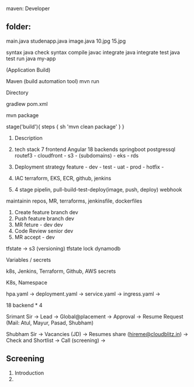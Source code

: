 maven: Developer

folder:
-----------
main.java
studenapp.java
image.java
10.jpg
15.jpg


syntax      java check syntax
compile     javac
integrate   java integrate
test        java test
run         java my-app


(Application Build)

Maven (build automation tool)
mvn run

Directory

gradlew
pom.xml

mvn package

stage('build'){
    steps {
        sh 'mvn clean package' 
    }
}


1. Description
2. tech stack 7 frontend Angular 18 backends springboot postgressql
routef3 - cloudfront - s3 - (subdomains) - eks - rds
3. Deployment strategy
feature -
dev -
test -
uat -
prod -
hotfix -

4. IAC terraform, EKS, ECR, github, jenkins
5. 4 stage pipelin, pull-build-test-deploy(image, push, deploy)
webhook 

maintainin repos, MR, terraforms, jenkinsfile, dockerfiles

1. Create feature branch dev
2. Push feature branch dev
3. MR feture - dev dev
4. Code Review senior dev
5. MR accept - dev

tfstate -> s3 (versioning) 
tfstate lock dynamodb

Variables / secrets

k8s, Jenkins, Terraform, Github, AWS secrets


K8s, Namespace


hpa.yaml -> 
deployment.yaml -> 
service.yaml -> 
ingress.yaml -> 

18 backend * 4










Srimant Sir -> Lead -> Global@placement -> Approval -> Resume Request (Mail: Atul, Mayur, Pasad, Shubham)

Shubham Sir -> Vacancies (JD) -> Resumes share (hireme@cloudblitz.in)
-> Check and Shortlist ->  Call (screening) -> 

Screening
---------
1. Introduction
2. 